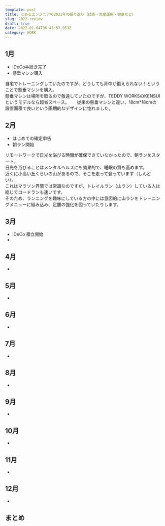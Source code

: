 ```yaml
---
template: post
title: とあるエンジニアの2022年の振り返り（技術・資産運用・健康など）
slug: 2022-review
draft: true
date: 2022-01-04T06:41:57.053Z
category: WORK
---
```

## 1月
- iDeCo手続き完了 
- 懸垂マシン購入

自宅でトレーニングしていたのですが、どうしても背中が鍛えられない！ということで懸垂マシンを購入。  
懸垂マシンは場所を取るので敬遠していたのですが、TEDDY WORKSのKENSUIというモデルなら超省スペース。　　
従来の懸垂マシンと違い、18cm*18cmの設置面積で良いという画期的なデザインに惚れました。  

## 2月
- はじめての確定申告 
- 朝ラン開始

リモートワークで日光を浴びる時間が確保できていなかったので、朝ランをスタート。  
日光を浴びることはメンタルヘルスにも効果的で、睡眠の質も高めます。  
近くに小高い丘くらいの山があるので、そこを走って登っています（しんどい）。  
これはマラソン界隈では常識なのですが、トレイルラン（山ラン）している人は総じてロードランも速いです。  
そのため、ランニングを趣味にしている方の中には意図的に山ランをトレーニングメニューに組み込み、足腰の強化を図っていたりします。  

## 3月
- iDeCo 積立開始 
- 

## 4月
- 

## 5月
- 

## 6月
- 

## 7月
- 

## 8月
- 

## 9月
- 

## 10月
- 

## 11月
- 

## 12月
- 

## まとめ























